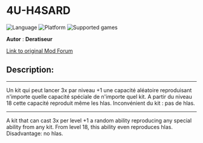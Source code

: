 # 4U-H4SARD

![Language](https://img.shields.io/static/v1?label=language&message=english%20%7C%20french%20%7C%20&color=informational)
![Platform](https://img.shields.io/static/v1?label=platform&message=windows%20%7C%20macOS%20%7C%20&color=informational)
![Supported games](https://img.shields.io/static/v1?label=supported%20games&message=BG2%20%7C%20BGT%20%7C%20BGEE%20%7C%20BG2EE%20%7C%20EET%20%7C%20IWDEE%20%7C&color=dodgerblue)

**Autor** : **Deratiseur**

[Link to original Mod Forum](https://www.baldursgateworld.fr/viewtopic.php?t=34583)


## Description:
-------------

Un kit qui peut lancer 3x par niveau +1 une capacité aléatoire reproduisant n'importe quelle capacité spéciale de n'importe quel kit. A partir du niveau 18 cette capacité reproduit même les hlas.
Inconvénient du kit : pas de hlas.

-------------

A kit that can cast 3x per level +1 a random ability reproducing any special ability from any kit. From level 18, this ability even reproduces hlas.
Disadvantage: no hlas.
